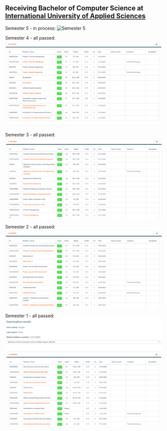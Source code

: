 ## Receiving Bachelor of Computer Science at [International University of Applied Sciences](https://www.iu.org/bachelor/computer-science)

Semester 5 - in process:
![Semester 5](semester_55.png)

Semester 4 - all passed:
![Semester 4](semester_4.png)  

Semester 3 - all passed:
![Semester 3](semester_3.png)

Semester 2 - all passed:
![Semester 2](semester_2.png)

Semester 1 - all passed:
![Semester 1](semester_1.png)
